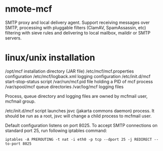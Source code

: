 nmote-mcf
=========

SMTP proxy and local delivery agent. Support receiving messages over SMTP, processing
with pluggable filters (ClamAV, SpamAssassin, etc) filtering with sieve rules and
delivering to local mailbox, maildir or SMTP servers.


linux/unix installation
=======================

/opt/mcf					installation directory (JAR file)
/etc/mcf/mcf.properties		configuration
/etc/mcf/logback.xml		logging configuration
/etc/init.d/mcf 			start-stop-status script
/var/run/mcf.pid			file holding a PID of mcf process
/var/spool/mcf				queue directories
/var/log/mcf				logging files

Process, queue directory and logging files are owned by mcfmail user, mcfmail group.

/etc/init.d/mcf script launches jsvc (jakarta commons daemon) process. It should
be run as a root, jsvc will change a child process to mcfmail user.

Default configuration listens on port 8025. To accept SMTP connections on standard
port 25, run following iptables command:

`iptables -A PREROUTING -t nat -i eth0 -p tcp --dport 25 -j REDIRECT --to-port 8025`

